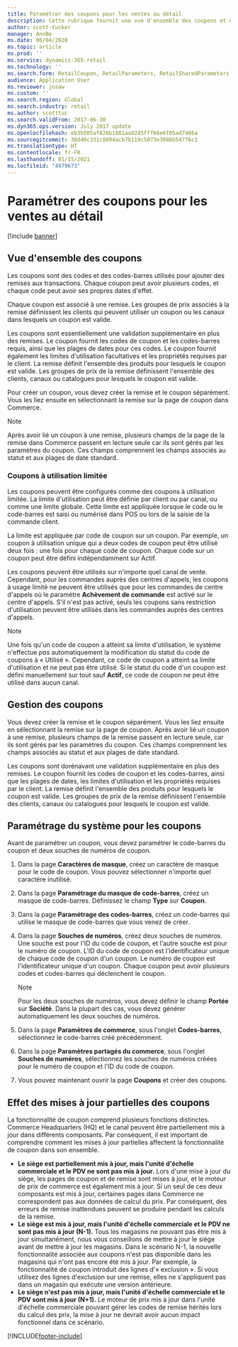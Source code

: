 ```yaml
---
title: Paramétrer des coupons pour les ventes au détail
description: Cette rubrique fournit une vue d'ensemble des coupons et décrit leur paramétrage.
author: scott-tucker
manager: AnnBe
ms.date: 06/04/2020
ms.topic: article
ms.prod: ''
ms.service: dynamics-365-retail
ms.technology: ''
ms.search.form: RetailCoupon, RetailParameters, RetailSharedParameters
audience: Application User
ms.reviewer: josaw
ms.custom: ''
ms.search.region: Global
ms.search.industry: retail
ms.author: scotttuc
ms.search.validFrom: 2017-06-30
ms.dyn365.ops.version: July 2017 update
ms.openlocfilehash: eb3b505af826b1881aa8245fff66e6f05ad7486a
ms.sourcegitcommit: 38d40c331c8894acb7b119c5073e3088b54776c1
ms.translationtype: HT
ms.contentlocale: fr-FR
ms.lasthandoff: 01/15/2021
ms.locfileid: "4979673"
---
```

# <a name="set-up-coupons-for-retail-sales"></a>Paramétrer des coupons pour les ventes au détail

[!include [banner](includes/banner.md)]

## <a name="overview-of-coupons"></a>Vue d'ensemble des coupons

Les coupons sont des codes et des codes-barres utilisés pour ajouter des remises aux transactions. Chaque coupon peut avoir plusieurs codes, et chaque code peut avoir ses propres dates d'effet.

Chaque coupon est associé à une remise. Les groupes de prix associés à la remise définissent les clients qui peuvent utiliser un coupon ou les canaux dans lesquels un coupon est valide.

Les coupons sont essentiellement une validation supplémentaire en plus des remises. Le coupon fournit les codes de coupon et les codes-barres requis, ainsi que les plages de dates pour ces codes. Le coupon fournit également les limites d'utilisation facultatives et les propriétés requises par le client. La remise définit l'ensemble des produits pour lesquels le coupon est valide. Les groupes de prix de la remise définissent l'ensemble des clients, canaux ou catalogues pour lesquels le coupon est valide.

Pour créer un coupon, vous devez créer la remise et le coupon séparément. Vous les liez ensuite en sélectionnant la remise sur la page de coupon dans Commerce.

> [!NOTE]
> Après avoir lié un coupon à une remise, plusieurs champs de la page de la remise dans Commerce passent en lecture seule car ils sont gérés par les paramètres du coupon. Ces champs comprennent les champs associés au statut et aux plages de date standard.

### <a name="limited-use-coupons"></a>Coupons à utilisation limitée

Les coupons peuvent être configurés comme des coupons à utilisation limitée. La limite d'utilisation peut être définie par client ou par canal, ou comme une limite globale. Cette limite est appliquée lorsque le code ou le code-barres est saisi ou numérisé dans POS ou lors de la saisie de la commande client.

La limite est appliquée par code de coupon sur un coupon. Par exemple, un coupon à utilisation unique qui a deux codes de coupon peut être utilisé deux fois : une fois pour chaque code de coupon. Chaque code sur un coupon peut être défini indépendamment sur Actif.

Les coupons peuvent être utilisés sur n'importe quel canal de vente. Cependant, pour les commandes auprès des centres d'appels, les coupons à usage limité ne peuvent être utilisés que pour les commandes de centre d'appels où le paramètre **Achèvement de commande** est activé sur le centre d'appels. S'il n'est pas activé, seuls les coupons sans restriction d'utilisation peuvent être utilisés dans les commandes auprès des centres d'appels.

> [!NOTE]
> Une fois qu'un code de coupon a atteint sa limite d'utilisation, le système n'effectue *pas* automatiquement la modification du statut du code de coupons à « Utilisé ». Cependant, ce code de coupon a atteint sa limite d'utilisation et ne peut pas être utilisé. Si le statut du code d'un coupon est défini manuellement sur tout sauf **Actif**, ce code de coupon ne peut être utilisé dans aucun canal.  

## <a name="managing-coupons"></a>Gestion des coupons

Vous devez créer la remise et le coupon séparément. Vous les liez ensuite en sélectionnant la remise sur la page de coupon. Après avoir lié un coupon à une remise, plusieurs champs de la remise passent en lecture seule, car ils sont gérés par les paramètres du coupon. Ces champs comprennent les champs associés au statut et aux plages de date standard.

Les coupons sont dorénavant une validation supplémentaire en plus des remises. Le coupon fournit les codes de coupon et les codes-barres, ainsi que les plages de dates, les limites d'utilisation et les propriétés requises par le client. La remise définit l'ensemble des produits pour lesquels le coupon est valide. Les groupes de prix de la remise définissent l'ensemble des clients, canaux ou catalogues pour lesquels le coupon est valide.

## <a name="system-setup-for-coupons"></a>Paramétrage du système pour les coupons

Avant de paramétrer un coupon, vous devez paramétrer le code-barres du coupon et deux souches de numéros de coupon.

1. Dans la page **Caractères de masque**, créez un caractère de masque pour le code de coupon. Vous pouvez sélectionner n'importe quel caractère inutilisé.
2. Dans la page **Paramétrage du masque de code-barres**, créez un masque de code-barres. Définissez le champ **Type** sur **Coupon**.
3. Dans la page **Paramétrage des codes-barres**, créez un code-barres qui utilise le masque de code-barres que vous venez de créer.
4. Dans la page **Souches de numéros**, créez deux souches de numéros. Une souche est pour l'ID du code de coupon, et l'autre souche est pour le numéro de coupon. L'ID du code de coupon est l'identificateur unique de chaque code de coupon d'un coupon. Le numéro de coupon est l'identificateur unique d'un coupon. Chaque coupon peut avoir plusieurs codes et codes-barres qui déclenchent le coupon.

    > [!NOTE]
    > Pour les deux souches de numéros, vous devez définir le champ **Portée** sur **Société**. Dans la plupart des cas, vous devez générer automatiquement les deux souches de numéros.

5. Dans la page **Paramètres de commerce**, sous l'onglet **Codes-barres**, sélectionnez le code-barres créé précédemment.
6. Dans la page **Paramètres partagés du commerce**, sous l'onglet **Souches de numéros**, sélectionnez les souches de numéros créées pour le numéro de coupon et l'ID du code de coupon.
7. Vous pouvez maintenant ouvrir la page **Coupons** et créer des coupons.

## <a name="the-effect-of-partial-updates-on-coupons"></a>Effet des mises à jour partielles des coupons

La fonctionnalité de coupon comprend plusieurs fonctions distinctes. Commerce Headquarters (HQ) et le canal peuvent être partiellement mis à jour dans différents composants. Par conséquent, il est important de comprendre comment les mises à jour partielles affectent la fonctionnalité de coupon dans son ensemble.

- **Le siège est partiellement mis à jour, mais l'unité d'échelle commerciale et le PDV ne sont pas mis à jour.** Lors d'une mise à jour du siège, les pages de coupon et de remise sont mises à jour, et le moteur de prix de commerce est également mis à jour. Si un seul de ces deux composants est mis à jour, certaines pages dans Commerce ne correspondent pas aux données de calcul du prix. Par conséquent, des erreurs de remise inattendues peuvent se produire pendant les calculs de la remise.
- **Le siège est mis à jour, mais l'unité d'échelle commerciale et le PDV ne sont pas mis à jour (N-1).** Tous les magasins ne pouvant pas être mis à jour simultanément, nous vous conseillons de mettre à jour le siège avant de mettre à jour les magasins. Dans le scénario N-1, la nouvelle fonctionnalité associée aux coupons n'est pas disponible dans les magasins qui n'ont pas encore été mis à jour. Par exemple, la fonctionnalité de coupon introduit des lignes d'« exclusion ». Si vous utilisez des lignes d'exclusion sur une remise, elles ne s'appliquent pas dans un magasin qui exécute une version antérieure.
- **Le siège n'est pas mis à jour, mais l'unité d'échelle commerciale et le PDV sont mis à jour (N+1).** Le moteur de prix mis à jour dans l'unité d'échelle commerciale pouvant gérer les codes de remise hérités lors du calcul des prix, la mise à jour ne devrait avoir aucun impact fonctionnel dans ce scénario.


[!INCLUDE[footer-include](../includes/footer-banner.md)]